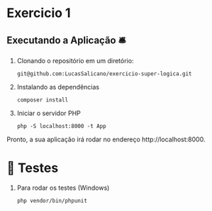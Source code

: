 # Exercicio 1

## Executando a Aplicação 🛎️

1. Clonando o repositório em um diretório:
      ```
      git@github.com:LucasSalicano/exercicio-super-logica.git
      ```
2. Instalando as dependências
      ```
      composer install
      ```
3. Iniciar o servidor PHP
      ```
      php -S localhost:8000 -t App
      ```
   
Pronto, a sua aplicação irá rodar no endereço http://localhost:8000.
# 🧪 Testes

1. Para rodar os testes (Windows)
      ```
      php vendor/bin/phpunit
      ```
